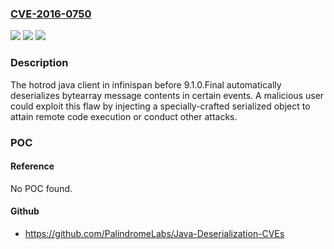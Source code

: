 ### [CVE-2016-0750](https://cve.mitre.org/cgi-bin/cvename.cgi?name=CVE-2016-0750)
![](https://img.shields.io/static/v1?label=Product&message=Infinispan&color=blue)
![](https://img.shields.io/static/v1?label=Version&message=n%2Fa&color=blue)
![](https://img.shields.io/static/v1?label=Vulnerability&message=CWE-138&color=brighgreen)

### Description

The hotrod java client in infinispan before 9.1.0.Final automatically deserializes bytearray message contents in certain events. A malicious user could exploit this flaw by injecting a specially-crafted serialized object to attain remote code execution or conduct other attacks.

### POC

#### Reference
No POC found.

#### Github
- https://github.com/PalindromeLabs/Java-Deserialization-CVEs

